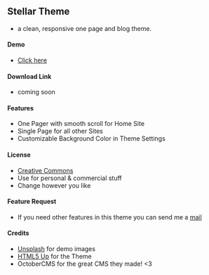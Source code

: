 ## Stellar Theme
- a clean, responsive one page and blog theme.

#### Demo
- [Click here](https://demo.zwiebl.xyz/?theme=stellar)

#### Download Link
- coming soon

#### Features
- One Pager with smooth scroll for Home Site
- Single Page for all other Sites
- Customizable Background Color in Theme Settings

#### License
- [Creative Commons](https://creativecommons.org/licenses/by/4.0/)
- Use for personal & commercial stuff
- Change however you like

#### Feature Request
- If you need other features in this theme you can send me a [mail](mailto:patrick@zwiebl.xyz)

#### Credits
- [Unsplash](https://unsplash.com/) for demo images
- [HTML5 Up](https://html5up.net/stellar) for the Theme
- OctoberCMS for the great CMS they made! <3